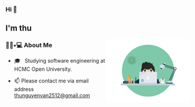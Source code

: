 ### Hi 👋<h2> I'm thu</h2>

<img align='right' src="https://github.com/thuvan2512/thuvan2512/blob/master/imageavt.gif" width="230">

<h3> 👨🏻•💻 About Me </h3>


- 🎓 &nbsp; Studying software engineering at HCMC Open University.

- 📫 Please contact me via email address thunguyenvan2512@gmail.com






